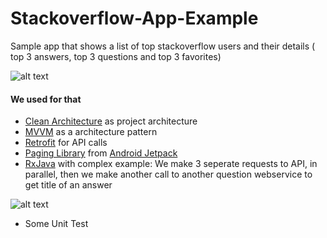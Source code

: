 # Stackoverflow-App-Example
Sample app that shows a list of top stackoverflow users and their details ( top 3 answers, top 3 questions and top 3 favorites)

![alt text](https://media4.giphy.com/media/0DNlgBQiESDFpRWzPm/giphy.gif)

#### We used for that

* [Clean Architecture](https://blog.cleancoder.com/uncle-bob/2012/08/13/the-clean-architecture.html) as project architecture
* [MVVM](https://medium.com/upday-devs/android-architecture-patterns-part-3-model-view-viewmodel-e7eeee76b73b) as a architecture pattern
* [Retrofit](https://square.github.io/retrofit/) for API calls
* [Paging Library](https://developer.android.com/topic/libraries/architecture/paging) from  [Android Jetpack](https://developer.android.com/jetpack)
* [RxJava](https://github.com/ReactiveX/RxJava) with complex example:
We make 3 seperate requests to API, in parallel, then we make another call to another question webservice to get title of an answer

![alt text](https://scontent.ftun9-1.fna.fbcdn.net/v/t1.0-9/131741401_2989540301265497_5809864779902656890_n.jpg?_nc_cat=102&ccb=2&_nc_sid=730e14&_nc_ohc=Th2dAgi1Z-EAX-ZxWEN&_nc_ht=scontent.ftun9-1.fna&oh=ac95607cdc746e56edcf0f272849d57f&oe=5FFDD328)

* Some Unit Test



